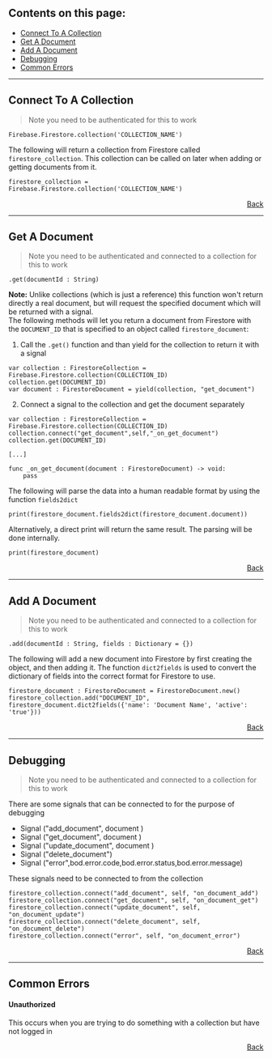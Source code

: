 ## Contents on this page:
- [Connect To A Collection](https://github.com/WolfgangSenff/GodotFirebase/wiki/Firestore#connect-to-a-collection)
- [Get A Document](https://github.com/WolfgangSenff/GodotFirebase/wiki/Firestore#get-a-document)
- [Add A Document](https://github.com/WolfgangSenff/GodotFirebase/wiki/Firestore#add-a-document)
- [Debugging](https://github.com/WolfgangSenff/GodotFirebase/wiki/Firestore#debugging)
- [Common Errors](https://github.com/WolfgangSenff/GodotFirebase/wiki/Firestore#common-errors)

***

## Connect To A Collection
> Note you need to be authenticated for this to work
```
Firebase.Firestore.collection('COLLECTION_NAME')
```
The following will return a collection from Firestore called `firestore_collection`. This collection can be called on later when adding or getting documents from it.
```
firestore_collection = Firebase.Firestore.collection('COLLECTION_NAME')
```

<p align="right"><a href="#contents-on-this-page">Back</a></p> 

***

## Get A Document
> Note you need to be authenticated and connected to a collection for this to work
```
.get(documentId : String)
```

**Note:** Unlike collections (which is just a reference) this function won't return directly a real document, but will request the specified document which will be returned with a signal.  
The following methods will let you return a document from Firestore with the `DOCUMENT_ID` that is specified to an object called `firestore_document`: 
1. Call the `.get()` function and than yield for the collection to return it with a signal
```gdscript
var collection : FirestoreCollection = Firebase.Firestore.collection(COLLECTION_ID)
collection.get(DOCUMENT_ID)
var document : FirestoreDocument = yield(collection, "get_document")
```
2. Connect a signal to the collection and get the document separately
```gdscript
var collection : FirestoreCollection = Firebase.Firestore.collection(COLLECTION_ID)
collection.connect("get_document",self,"_on_get_document")
collection.get(DOCUMENT_ID)

[...]

func _on_get_document(document : FirestoreDocument) -> void:
	pass
``` 

The following will parse the data into a human readable format by using the function `fields2dict`

```
print(firestore_document.fields2dict(firestore_document.document))
```
Alternatively, a direct print will return the same result. The parsing will be done internally.
```
print(firestore_document)
```

<p align="right"><a href="#contents-on-this-page">Back</a></p> 

***

## Add A Document
> Note you need to be authenticated and connected to a collection for this to work
```
.add(documentId : String, fields : Dictionary = {})
```

The following will add a new document into Firestore by first creating the object, and then adding it. The function `dict2fields` is used to convert the dictionary of fields into the correct format for Firestore to use.


```
firestore_document : FirestoreDocument = FirestoreDocument.new()
firestore_collection.add("DOCUMENT_ID", firestore_document.dict2fields({'name': 'Document Name', 'active': 'true'}))
```

<p align="right"><a href="#contents-on-this-page">Back</a></p> 

***

## Debugging
> Note you need to be authenticated and connected to a collection for this to work

There are some signals that can be connected to for the purpose of debugging

- Signal ("add_document", document )
- Signal ("get_document", document )
- Signal ("update_document", document )
- Signal ("delete_document")
- Signal ("error",bod.error.code,bod.error.status,bod.error.message)

These signals need to be connected to from the collection

```
firestore_collection.connect("add_document", self, "on_document_add")
firestore_collection.connect("get_document", self, "on_document_get")
firestore_collection.connect("update_document", self, "on_document_update")
firestore_collection.connect("delete_document", self, "on_document_delete")
firestore_collection.connect("error", self, "on_document_error")
```

<p align="right"><a href="#contents-on-this-page">Back</a></p> 

***

## Common Errors

#### Unauthorized
This occurs when you are trying to do something with a collection but have not logged in

<p align="right"><a href="#contents-on-this-page">Back</a></p> 